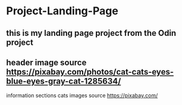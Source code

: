 # Project-Landing-Page
this is my landing page project from the Odin project 
----------
header image source https://pixabay.com/photos/cat-cats-eyes-blue-eyes-gray-cat-1285634/
----------
information sections cats images source https://pixabay.com/